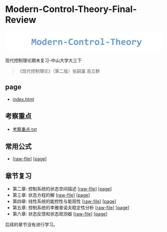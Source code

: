 # Modern-Control-Theory-Final-Review

![](./docs/assets/mct.png)

现代控制理论期末复习-中山大学大三下

> 《现代控制理论》（第二版）张嗣瀛 高立群

## page

- [index.html](http://ffengc.github.io/Modern-Control-Theory-Final-Review/)

## 考察重点

- [考察重点.txt](./Inspection-focus.txt)

## 常用公式

- [[raw-file](./docs/Common-formulas.md)] [[page](http://ffengc.github.io/Modern-Control-Theory-Final-Review/docs/Common-formulas.html)]

## 章节复习

- 第二章: 控制系统的状态空间描述 [[raw-file](./docs/chapter2.md)] [[page](http://ffengc.github.io/Modern-Control-Theory-Final-Review/docs/chapter2.html)]
- 第三章: 状态方程的解 [[raw-file](./docs/chapter3.md)] [[page](http://ffengc.github.io/Modern-Control-Theory-Final-Review/docs/chapter3.html)]
- 第四章: 线性系统的能控性与能观性 [[raw-file](./docs/chapter4.md)] [[page](http://ffengc.github.io/Modern-Control-Theory-Final-Review/docs/chapter4.html)]
- 第五章: 控制系统的李雅普诺夫稳定性分析 [[raw-file](./docs/chapter5.md)] [[page](http://ffengc.github.io/Modern-Control-Theory-Final-Review/docs/chapter5.html)]
- 第六章: 状态反馈和状态观测器 [[raw-file](#)] [[page](#)]

后续的章节没有进行学习。